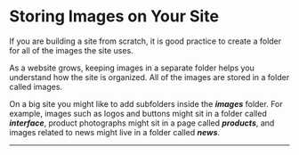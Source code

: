 # Storing Images on Your Site

If you are building a site from scratch, it is good practice to create a folder for all of the images the site uses.

As a website grows, keeping images in a separate folder helps you understand how the site is organized. All of the images are stored in a folder called images.

On a big site you might like to add subfolders inside the ***images*** folder. For example, images such as logos and buttons might sit in a folder called ***interface***, product photographs might sit in a page called ***products***, and images related to news might live in a folder called ***news***.

---
